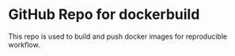 # GitHub Repo for dockerbuild

This repo is used to build and push docker images for reproducible workflow.